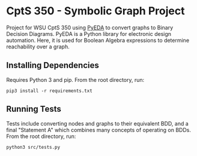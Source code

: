 # CptS 350 - Symbolic Graph Project

Project for WSU CptS 350 using [PyEDA](https://pyeda.readthedocs.io/en/latest/) to convert graphs to Binary Decision Diagrams. PyEDA is a Python library for electronic design automation. Here, it is used for Boolean Algebra expressions to determine reachability over a graph.

## Installing Dependencies

Requires Python 3 and pip. From the root directory, run:

`pip3 install -r requirements.txt`


## Running Tests

Tests include converting nodes and graphs to their equivalent BDD, and a final "Statement A" which combines many concepts of operating on BDDs. From the root directory, run:

`python3 src/tests.py`

